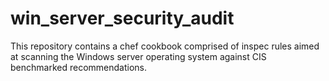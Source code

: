 # win_server_security_audit
This repository contains a chef cookbook comprised of inspec rules aimed at scanning the Windows server operating system against CIS benchmarked recommendations.

